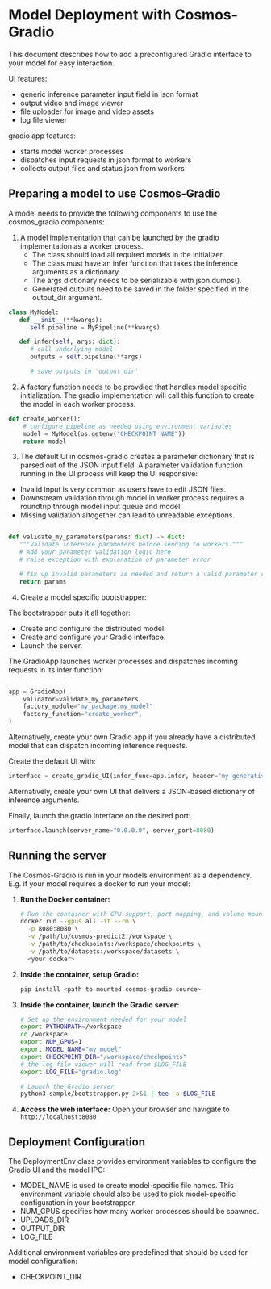 
# Model Deployment with Cosmos-Gradio

This document describes how to add a preconfigured Gradio interface to your model for easy interaction.

UI features:
* generic inference parameter input field in json format
* output video and image viewer
* file uploader for image and video assets
* log file viewer


gradio app features:
* starts model worker processes
* dispatches input requests in json format to workers
* collects output files and status json from workers

## Preparing a model to use Cosmos-Gradio

A model needs to provide the following components to use the cosmos_gradio components:

1. A model implementation that can be launched by the gradio implementation as a worker process.
   * The class should load all required models in the initializer.
   * The class must have an infer function that takes the inference arguments as a dictionary.
   * The args dictionary needs to be serializable with json.dumps().
   * Generated outputs need to be saved in the folder specified in the output_dir argument.

```python
class MyModel:
   def __init__(**kwargs):
      self.pipeline = MyPipeline(**kwargs)

   def infer(self, args: dict):
      # call underlying model
      outputs = self.pipeline(**args)

      # save outputs in 'output_dir'
```

2. A factory function needs to be provdied that handles model specific initialization. The gradio implementation will call this function to create the model in each worker process.
```python
def create_worker():
    # configure pipeline as needed using environment variables
    model = MyModel(os.getenv("CHECKPOINT_NAME"))
    return model
```


3. The default UI in cosmos-gradio creates a parameter dictionary that is parsed out of the JSON input field.
   A parameter validation function running in the UI process will keep the UI responsive:
* Invalid input is very common as users have to edit JSON files.
* Downstream validation through model in worker process requires a roundtrip through model input queue and model.
* Missing validation altogether can lead to unreadable exceptions.

```python

def validate_my_parameters(params: dict) -> dict:
   """Validate inference parameters before sending to workers."""
   # Add your parameter validation logic here
   # raise exception with explanation of parameter error

   # fix up invalid parameters as needed and return a valid parameter set
   return params
```


4. Create a model specific bootstrapper:

The bootstrapper puts it all together:
* Create and configure the distributed model.
* Create and configure your Gradio interface.
* Launch the server.

The GradioApp launches worker processes and dispatches incoming requests in its infer function:
```python

app = GradioApp(
    validator=validate_my_parameters,
    factory_module="my_package.my_model"
    factory_function="create_worker",
)
```

Alternatively, create your own Gradio app if you already have a distributed model that can dispatch incoming inference requests.


Create the default UI with:

```python
interface = create_gradio_UI(infer_func=app.infer, header="my generative model")
```

Alternatively, create your own UI that delivers a JSON-based dictionary of inference arguments.

Finally, launch the gradio interface on the desired port:
```python
interface.launch(server_name="0.0.0.0", server_port=8080)
```

## Running the server

The Cosmos-Gradio is run in your models environment as a dependency. E.g. if your model requires a docker to run your model:

1. **Run the Docker container:**
   ```bash
   # Run the container with GPU support, port mapping, and volume mounts
   docker run --gpus all -it --rm \
     -p 8080:8080 \
     -v /path/to/cosmos-predict2:/workspace \
     -v /path/to/checkpoints:/workspace/checkpoints \
     -v /path/to/datasets:/workspace/datasets \
     <your docker>
   ```
2. **Inside the container, setup Gradio:**
   ```bash
   pip install <path to mounted cosmos-gradio source>
   ```

3. **Inside the container, launch the Gradio server:**
   ```bash
   # Set up the environment needed for your model
   export PYTHONPATH=/workspace
   cd /workspace
   export NUM_GPUS=1
   export MODEL_NAME="my_model"
   export CHECKPOINT_DIR="/workspace/checkpoints"
   # the log file viewer will read from $LOG_FILE
   export LOG_FILE="gradio.log"

   # Launch the Gradio server
   python3 sample/bootstrapper.py 2>&1 | tee -a $LOG_FILE
   ```

4. **Access the web interface:**
   Open your browser and navigate to `http://localhost:8080`

## Deployment Configuration

The DeploymentEnv class provides environment variables to configure the Gradio UI and the model IPC:
* MODEL_NAME is used to create model-specific file names. This environment variable should also be used to pick model-specific configuration in your bootstrapper.
* NUM_GPUS specifies how many worker processes should be spawned.
* UPLOADS_DIR
* OUTPUT_DIR
* LOG_FILE

Additional environment variables are predefined that should be used for model configuration:
* CHECKPOINT_DIR
